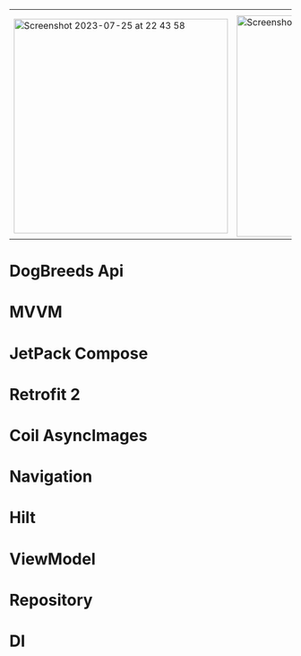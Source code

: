 <table>
  <tr><th></th><th></th><th></th><th></th></tr>
  <tr>
    <td><img width="382" alt="Screenshot 2023-07-25 at 22 43 58" src="https://github.com/a222112000/DogBreeds/assets/26028054/dc2fa9b4-9dd7-45fa-9ccc-252e28799930"></td>
    <td><img width="394" alt="Screenshot 2023-07-25 at 22 44 08" src="https://github.com/a222112000/DogBreeds/assets/26028054/2c64158e-9209-49aa-b21a-d4e5c226263a"></td>
    <td><img width="385" alt="Screenshot 2023-07-25 at 22 36 27" src="https://github.com/a222112000/DogBreeds/assets/26028054/3dfa6be7-c1bf-428d-8879-15156803574c"></td>
    <td><img width="383" alt="Screenshot 2023-07-25 at 22 46 30" src="https://github.com/a222112000/DogBreeds/assets/26028054/52de5ff3-5543-469f-a1d0-1baf5c7253db"></td>
  </tr>
</table>

# DogBreeds Api
# MVVM
# JetPack Compose
# Retrofit 2
# Coil AsyncImages
# Navigation
# Hilt
# ViewModel
# Repository
# DI


